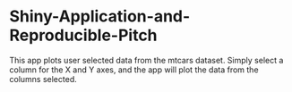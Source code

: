 # Shiny-Application-and-Reproducible-Pitch
This app plots user selected data from the mtcars dataset. Simply select a column for the X and Y axes, and the app will plot the data from the columns selected.
